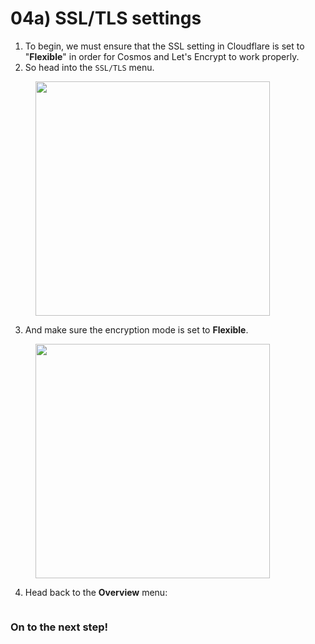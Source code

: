 # 04a) SSL/TLS settings

1. To begin, we must ensure that the SSL setting in Cloudflare is set to "**Flexible**" in order for Cosmos and Let's Encrypt to work properly.
2. So head into the `SSL/TLS` menu.

<figure><img src="https://i.imgur.com/HSaTiSh.png" alt="" width="375"><figcaption></figcaption></figure>

3. And make sure the encryption mode is set to **Flexible**.

<figure><img src="https://i.imgur.com/G8jMrIp.png" alt="" width="375"><figcaption></figcaption></figure>

4. Head back to the **Overview** menu: <img src="https://i.imgur.com/vWC0ktH.png" alt="" data-size="line">

<figure><img src="https://i.imgur.com/glben48.gif" alt=""><figcaption></figcaption></figure>

### On to the next step!
